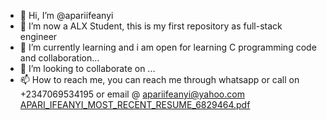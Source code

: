 - 👋 Hi, I’m @apariifeanyi
- 👀 I’m now a ALX Student, this is my first repository as full-stack engineer
- 🌱 I’m currently learning  and i am open for learning C programming code and collaboration...
- 💞️ I’m looking to collaborate on ...
- 📫 How to reach me, you can reach me through whatsapp or call on  +2347069534195 or email @ apariifeanyi@yahoo.com [APARI_IFEANYI_MOST_RECENT_RESUME_6829464.pdf](https://github.com/apariifeanyi/apariifeanyi/files/10085873/APARI_IFEANYI_MOST_RECENT_RESUME_6829464.pdf)
